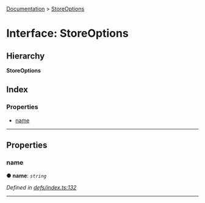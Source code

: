 [Documentation](../README.md) > [StoreOptions](../interfaces/storeoptions.md)

# Interface: StoreOptions

## Hierarchy

**StoreOptions**

## Index

### Properties

* [name](storeoptions.md#name)

---

## Properties

<a id="name"></a>

###  name

**● name**: *`string`*

*Defined in [defs/index.ts:132](https://github.com/dylanaubrey/cachemap/blob/0d04822/packages/core/src/defs/index.ts#L132)*

___

